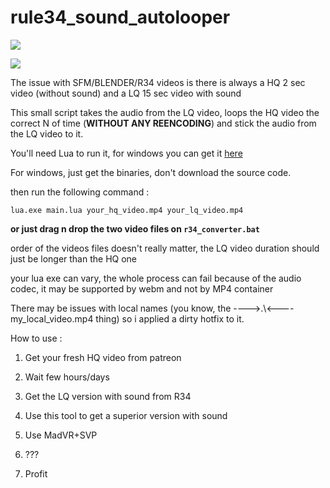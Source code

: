 # rule34_sound_autolooper


![](https://i.imgur.com/Cnqzn2U.png)

![](https://i.imgur.com/ejAik0W.gif)

The issue with SFM/BLENDER/R34 videos is there is always a HQ 2 sec video (without sound) and a LQ 15 sec video with sound


This small script takes the audio from the LQ video, loops the HQ video the correct N of time (**WITHOUT ANY REENCODING**) and stick the audio from the LQ video to it.



You'll need Lua to run it, for windows you can get it [here](http://luabinaries.sourceforge.net/download.html)

For windows, just get the binaries, don't download the source code.


then run the following command : 


`lua.exe main.lua your_hq_video.mp4 your_lq_video.mp4`

**or just drag n drop the two video files on `r34_converter.bat`**

order of the videos files doesn't really matter, the LQ video duration should just be longer than the HQ one

your lua exe can vary, the whole process can fail because of the audio codec, it may be supported by webm and not by MP4 container


There may be issues with local names (you know, the ---->.\\<----my_local_video.mp4 thing) so i applied a dirty hotfix to it.



How to use : 

1) Get your fresh HQ video from patreon

2) Wait few hours/days

3) Get the LQ version with sound from R34

4) Use this tool to get a superior version with sound

5) Use MadVR+SVP

6) ???

7) Profit
